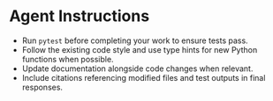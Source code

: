 # Agent Instructions

- Run `pytest` before completing your work to ensure tests pass.
- Follow the existing code style and use type hints for new Python functions when possible.
- Update documentation alongside code changes when relevant.
- Include citations referencing modified files and test outputs in final responses.
